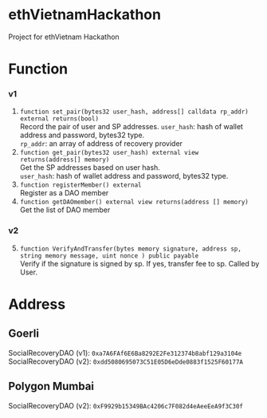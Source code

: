 # ethVietnamHackathon
Project for ethVietnam Hackathon

# Function
### v1
1. `function set_pair(bytes32 user_hash, address[] calldata rp_addr) external returns(bool)`    
Record the pair of user and SP addresses.
`user_hash`: hash of wallet address and password, bytes32 type.    
`rp_addr`: an array of address of recovery provider    
2. `function get_pair(bytes32 user_hash) external view returns(address[] memory)`     
Get the SP addresses based on user hash.    
`user_hash`: hash of wallet address and password, bytes32 type.    
3. `function registerMember() external`    
Register as a DAO member    
4. `function getDAOmember() external view returns(address [] memory)`    
Get the list of DAO member    
### v2
5. `function VerifyAndTransfer(bytes memory signature, address sp, string memory message, uint nonce ) public payable`   
Verify if the signature is signed by sp. If yes, transfer fee to sp. Called by User.

# Address
## Goerli
SocialRecoveryDAO (v1): `0xa7A6FAf6E6Ba8292E2Fe312374b8abf129a3104e`
SocialRecoveryDAO (v2): `0xdd5080695073C51E05D6eDde0883f1525F60177A`

## Polygon Mumbai
SocialRecoveryDAO (v2): `0xF9929b15349BAc4206c7F082d4eAeeEeA9f3C30f`